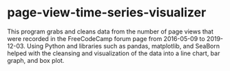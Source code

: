 # page-view-time-series-visualizer
This program grabs and cleans data from the number of page views that were recorded in the FreeCodeCamp forum page from 2016-05-09 to 2019-12-03. Using Python and libraries such as pandas, matplotlib, and SeaBorn helped with the cleansing and visualization of the data into a line chart, bar graph, and box plot.   
